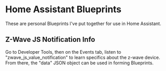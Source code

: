 # Home Assistant Blueprints

These are personal Blueprints I've put together for use in Home Assistant.

## Z-Wave JS Notification Info

Go to Developer Tools, then on the Events tab, listen to "zwave_js_value_notification" 
to learn specifics about the z-wave device. From there, the "data" JSON object can be 
used in forming Blueprints.